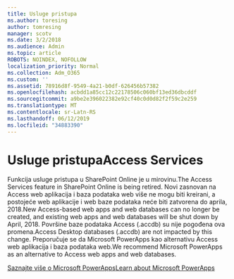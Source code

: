 ```yaml
---
title: Usluge pristupa
ms.author: toresing
author: tomresing
manager: scotv
ms.date: 3/2/2018
ms.audience: Admin
ms.topic: article
ROBOTS: NOINDEX, NOFOLLOW
localization_priority: Normal
ms.collection: Adm_O365
ms.custom: ''
ms.assetid: 78916d8f-9549-4a21-b0df-626456b57382
ms.openlocfilehash: acbdd1a85cc12c22178506c060bf13ed36dbcddf
ms.sourcegitcommit: a9be2e396022382e92cf40c0d0d82f2f59c2e259
ms.translationtype: MT
ms.contentlocale: sr-Latn-RS
ms.lasthandoff: 06/12/2019
ms.locfileid: "34883390"
---
```

# <a name="access-services"></a><span data-ttu-id="d5d56-102">Usluge pristupa</span><span class="sxs-lookup"><span data-stu-id="d5d56-102">Access Services</span></span>

<span data-ttu-id="d5d56-103">Funkcija usluge pristupa u SharePoint Online je u mirovinu.</span><span class="sxs-lookup"><span data-stu-id="d5d56-103">The Access Services feature in SharePoint Online is being retired.</span></span> <span data-ttu-id="d5d56-104">Novi zasnovan na Access web aplikacija i baza podataka web više ne mogu biti kreirani, a postojeće web aplikacije i web baze podataka neće biti zatvorena do aprila, 2018.</span><span class="sxs-lookup"><span data-stu-id="d5d56-104">New Access-based web apps and web databases can no longer be created, and existing web apps and web databases will be shut down by April, 2018.</span></span> <span data-ttu-id="d5d56-105">Površine baze podataka Access (.accdb) su nije pogođena ova promena.</span><span class="sxs-lookup"><span data-stu-id="d5d56-105">Access Desktop databases (.accdb) are not impacted by this change.</span></span> <span data-ttu-id="d5d56-106">Preporučuje se da Microsoft PowerApps kao alternativu Access web aplikacija i baza podataka web.</span><span class="sxs-lookup"><span data-stu-id="d5d56-106">We recommend Microsoft PowerApps as an alternative to Access web apps and web databases.</span></span> 
  
[<span data-ttu-id="d5d56-107">Saznajte više o Microsoft PowerApps</span><span class="sxs-lookup"><span data-stu-id="d5d56-107">Learn about Microsoft PowerApps</span></span>](https://powerapps.microsoft.com/)
  